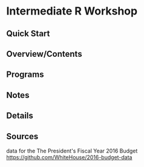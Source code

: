 # Intermediate R Workshop


Quick Start
-------------------------------------------------------------------------------

Overview/Contents
-------------------------------------------------------------------------------



Programs
-------------------------------------------------------------------------------

Notes
-------------------------------------------------------------------------------

Details
-------------------------------------------------------------------------------

Sources
-------------------------------------------------------------------------------
data for the The President's Fiscal Year 2016 Budget
https://github.com/WhiteHouse/2016-budget-data
